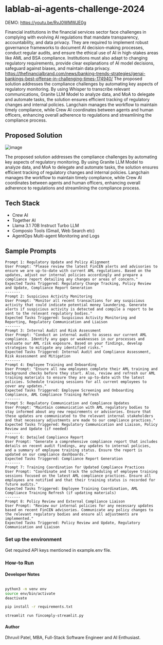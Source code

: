 # lablab-ai-agents-challenge-2024

DEMO: https://youtu.be/RvJ0WMWJE0g

Financial institutions in the financial services sector face challenges in complying with evolving AI regulations that mandate transparency, accountability, and data privacy. They are required to implement robust governance frameworks to document AI decision-making processes, conduct regular audits, and ensure the ethical use of AI in high-stakes areas like AML and BSA compliance. Institutions must also adapt to changing regulatory requirements, provide clear explanations of AI model decisions, safeguard against biases, and maintain data privacy. https://thefinancialbrand.com/news/banking-trends-strategies/genai-bankings-best-offense-in-challenging-times-174940/ The proposed solution addresses the compliance challenges by automating key aspects of regulatory monitoring. By using Whisper to transcribe relevant communications, Granite LLM Model to analyze data, and MoA to delegate and automate tasks, the solution ensures efficient tracking of regulatory changes and internal policies. Langchain manages the workflow to maintain timely compliance, while Crew AI coordinates between agents and human officers, enhancing overall adherence to regulations and streamlining the compliance process.

## Proposed Solution
![image](https://raw.githubusercontent.com/dhruvilp/lablab-ai-agents-challenge-2024/main/ai-agents-streamlit-demo.png)

The proposed solution addresses the compliance challenges by automating key aspects of regulatory monitoring. 
By using Granite LLM Model to analyze data, and MoA to delegate and automate tasks, the solution ensures efficient tracking of regulatory changes and internal policies. 
Langchain manages the workflow to maintain timely compliance, while Crew AI coordinates between agents and human officers, enhancing overall adherence to regulations and streamlining the compliance process.

## Tech Stack
* Crew AI
* Together AI
* Llama 3.1 70B Instruct Turbo LLM
* Composio Tools (Gmail, Web Search etc)
* AgentOps Multi-agent Monitoring and Logs

## Sample Prompts

```
Prompt 1: Regulatory Update and Policy Alignment
User Prompt: "Please review the latest FinCEN alerts and advisories to ensure we are up-to-date with current AML regulations. Based on the updates, adjust our internal policies accordingly and prepare a compliance report detailing any changes or areas of concern."
Expected Tasks Triggered: Regulatory Change Tracking, Policy Review and Update, Compliance Report Generation
-------
Prompt 2: Suspicious Activity Monitoring
User Prompt: "Monitor all recent transactions for any suspicious activity that could indicate potential money laundering. Generate alerts if suspicious activity is detected and compile a report to be sent to the relevant regulatory bodies."
Expected Tasks Triggered: Suspicious Activity Monitoring and Reporting, Regulatory Communication and Liaison
-------
Prompt 3: Internal Audit and Risk Assessment
User Prompt: "Conduct an internal audit to assess our current AML compliance. Identify any gaps or weaknesses in our processes and evaluate our AML risk exposure. Based on your findings, develop strategies to mitigate any identified risks."
Expected Tasks Triggered: Internal Audit and Compliance Assessment, Risk Assessment and Mitigation
-------
Prompt 4: Employee Training and Onboarding
User Prompt: "Ensure all new employees complete their AML training and background checks before they start. Also, review and refresh our AML training materials to ensure they are up-to-date with the latest policies. Schedule training sessions for all current employees to cover any updates."
Expected Tasks Triggered: Employee Screening and Onboarding Compliance, AML Compliance Training Refresh
-------
Prompt 5: Regulatory Communication and Compliance Updates
User Prompt: "Maintain communication with AML regulatory bodies to stay informed about any new requirements or advisories. Ensure that these updates are communicated to the relevant internal stakeholders and that necessary adjustments are made to our compliance practices."
Expected Tasks Triggered: Regulatory Communication and Liaison, Policy Review and Update (if needed)
-------
Prompt 6: Detailed Compliance Report
User Prompt: "Generate a comprehensive compliance report that includes details on recent audit findings, any updates to internal policies, and a summary of employee training status. Ensure the report is updated on our compliance dashboards."
Expected Tasks Triggered: Compliance Report Generation
-------
Prompt 7: Training Coordination for Updated Compliance Practices
User Prompt: "Coordinate and track the scheduling of employee training sessions focused on the latest AML compliance practices. Ensure all employees are notified and that their training status is recorded for future audits."
Expected Tasks Triggered: Employee Training Coordination, AML Compliance Training Refresh (if updating materials)
-------
Prompt 8: Policy Review and External Compliance Liaison
User Prompt: "Review our internal policies for any necessary updates based on recent FinCEN advisories. Communicate any policy changes to the relevant regulatory bodies and ensure all adjustments are implemented."
Expected Tasks Triggered: Policy Review and Update, Regulatory Communication and Liaison
```
### Set up the environment

Get required API keys mentioned in example.env file.

### How-to Run

#### Developer Notes
```sh

python3 -m venv env
source env/bin/activate
deactivate

pip install -r requirements.txt

streamlit run fincomply-streamlit.py 

```

#### Author
Dhruvil Patel, MBA, Full-Stack Software Engineer and AI Enthusiast.
